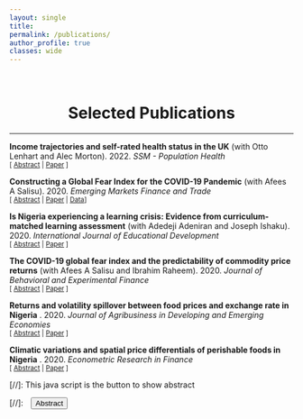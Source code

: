 ```yaml
---
layout: single
title:
permalink: /publications/
author_profile: true
classes: wide
---
```


<br/>

<!-- Google Tag Manager (noscript) -->
<noscript><iframe src="https://www.googletagmanager.com/ns.html?id=GTM-PNS829G"
height="0" width="0" style="display:none;visibility:hidden"></iframe></noscript>
<!-- End Google Tag Manager (noscript) -->


# <center> Selected Publications </center>
- - -

**Income trajectories and self-rated health status in the UK** (with Otto Lenhart and Alec Morton). 2022. *SSM - Population Health* <br/>
<small>[ <a href="#/" onclick="visib('income-trajectories')">Abstract</a> | [Paper][income-trajectories] ] </small>

<div id="income-trajectories" style="display: none; text-align: justify; line-height: 1.2" ><small>
In line with the wide recognition of the connection between socioeconomic status and health outcomes, attention in the recent literature is extending the static perspective to the dynamic implications of income on health. This study contributes to the growing literature on the income-health nexus by evaluating income dynamics on various self-rated health measures in the UK. We explore the impact of different indicators of income experiences on self-rated health and wellbeing outcomes using data from the 11 Waves of Understanding Society UK Household Longitudinal Study between 2009 and 2019. First, we estimate a fixed-effects ordered logit model for various health and wellbeing measures, allowing us to control for unobserved time-invariant heterogeneity. Second, we evaluate the effects of income trajectories by linking longitudinal household income to cross-sectional health outcomes. Our results confirm the general evidence of positive impacts of increasing family income on health. Besides, we find that stability in income position is strongly associated with improved health and wellbeing. On the other hand, income volatility increases the odds of reporting poor health outcomes, particularly for those in low-income households. Also, more years spent in a lower-income quartile reduces the odds of reporting improved self-rated health. Finally, the significant difference in the estimated effects of income before and after 2016 highlights the significant shifts in the effects of income trajectories on self-reported health and wellbeing following the National Living Wage policy implementation.
</small><br><br/></div>

[income-trajectories]: https://doi.org/10.1016/j.ssmph.2022.101035


**Constructing a Global Fear Index for the COVID-19 Pandemic** (with Afees A Salisu). 2020. *Emerging Markets Finance and Trade* <br/>
<small>[ <a href="#/" onclick="visib('gfi-index')">Abstract</a> | [Paper][gfi-index] | [Data][gfi-data]]</small>

<div id="gfi-index" style="display: none; text-align: justify; line-height: 1.2" ><small>
This paper offers two main innovations. First, we construct a global fear index (GFI) for the COVID-19 pandemic to support economic, financial, and policy analyses in this area. Second, we demonstrate the application of the index to stock return predictability using OECD data. The panel data predictability results reveal the significance of the index as a good predictor of stock returns during the pandemic. Also, we find that accounting for “asymmetry” effect and macro (common) factors improves the forecast performance of the GFI-based predictive model for stock returns. With regular updates and improvements of the index, several empirical analyses can be extended to other macroeconomic fundamentals in future research.
</small><br><br/></div>

[gfi-index]: https://doi.org/10.1080/1540496X.2020.1785424

[gfi-data]: https://github.com/lateefakanni/covid_gfi_data

**Is Nigeria experiencing a learning crisis: Evidence from curriculum-matched learning assessment** (with Adedeji Adeniran and Joseph Ishaku). 2020. *International Journal of Educational Development* <br/>
<small>[ <a href="#/" onclick="visib('learning-crisis')">Abstract</a> | [Paper][learning-crisis] ] </small>

<div id="learning-crisis" style="display: none; text-align: justify; line-height: 1.2" ><small>
Agenda 2030 sets an ambitious target to provide inclusive and quality education for all. The first step in this quest is identifying those left behind in accessing quality education and reasons for their exclusion. However, Nigeria like many developing countries lacks data on learning assessment to measure progress on Agenda 2030 at the national and sub-national levels. In this study, we construct a measure for the quality of education by matching curriculum with literacy and numeracy assessments based on existing education survey. In addition, we examine the drivers of quality education in Nigeria based on the newly constructed learning indicator. Our findings confirm Nigerian education system is indeed facing deep learning crisis with the affected children mostly from poor households, in the rural areas, those that attend government-owned schools, and those in the northern region of the country Nigeria. The results emphasized the need for systemic change that will improve school infrastructure, teacher training and ensure more parental involvement.
</small><br><br/></div>

[learning-crisis]: https://doi.org/10.1016/j.ijedudev.2020.102199

**The COVID-19 global fear index and the predictability of commodity price returns** (with Afees A Salisu and Ibrahim Raheem). 2020. *Journal of Behavioral and Experimental Finance* <br/>
<small>[ <a href="#/" onclick="visib('gfipredict')">Abstract</a> | [Paper][gfipredict] ]</small>

<div id="gfipredict" style="display: none; text-align: justify; line-height: 1.2" ><small>
In this paper, we subject the global fear index (GFI) for the COVID-19 pandemic to empirical scrutiny by examining its predictive power in the predictability of commodity price returns during the pandemic. One of the attractions to the index lies in its coverage as all the countries and by extension regions and territories in the world are considered in the construction of the index. Our results show evidence of a positive relationship between commodity price returns and the global fear index, confirming that commodity returns increase as COVID-19 related fear rises. By way of extension, we further establish that commodity market offers better safe-haven properties than the stock market given the negative association between GFI and the latter. Finally, the GFI series improves the forecast accuracy of the predictive model for commodity price returns and its forecast outcome outperforms the historical average (constant returns) model both for the in-sample and out-of-sample forecasts. Our results are robust to alternative measures of pandemics.
</small><br><br/></div>

[gfipredict]: https://doi.org/10.1016/j.jbef.2020.100383


**Returns and volatility spillover between food prices and exchange rate in Nigeria** . 2020. *Journal of Agribusiness in Developing and Emerging Economies* <br/>
<small>[ <a href="#/" onclick="visib('food-exchange')">Abstract</a> | [Paper][food-exchange] ]</small>

<div id="food-exchange" style="display: none; text-align: justify; line-height: 1.2" ><small>
Purpose <br/> Empirical studies have documented the linkage between exchange rate movement and food prices. However, the purpose of this study is to investigate the degree and direction of returns and volatility spillover transmission between exchange rate and domestic food prices in Nigeria.<br/><br/>
Design/methodology/approach <br/> The study uses weekly data from January 2010 to January 2019. Also, the study adopts the improved Diebold and Yilmaz (2012) approach to evaluate the return and volatility spillover between food price and naira to dollar exchange rate. The study also account for 2016 exchange rate crash in the interconnectedness between food prices and naira to dollar exchange rate.<br/><br/>
Findings <br/> The paper finds evidence of directional interdependence among the considered food prices and exchange rate based on the obtained spillover indexes. In addition, exchange rate returns and volatility transmission to food prices is more than it receives, particularly after the exchange rate crash.<br/><br/>
Research limitations/implications <br/> The high consumption of staple foods requires policies on price stabilisation such as massive investment in local production and reduction in import dependence, in order to cushion the effects of exchange rate depreciation on domestic prices of food.<br/><br/>
Originality/value <br/> This study is the first empirical study to investigate the interconnectedness between exchange rate and domestic food prices for a food import–dependent developing country using the Diebold and Yilmaz approach.
</small><br><br/></div>

[food-exchange]: https://doi.org/10.1108/JADEE-04-2019-0045


**Climatic variations and spatial price differentials of perishable foods in Nigeria** . 2020. *Econometric Research in Finance* <br/>
<small>[ <a href="#/" onclick="visib('climatic-variation')">Abstract</a> | [Paper][climatic-variation] ]</small>

<div id="climatic-variation" style="display: none; text-align: justify; line-height: 1.2" ><small>
In this study, we attempt to examine the factors that explain the spatial price differentials of selected perishable food crops across Nigerian markets. Based on monthly market prices of onions and tomatoes across different States, we examine the implications of climatic variations, cost of transportation and differences in economic sizes on the price spread of these items. The empirical findings from the dynamic heterogeneous panel regressions show that these factors have significant long-run impacts on the difference in food prices across markets. The results highlight climatic differences and transportation costs are important factors in regional price spreads for agricultural commodities and hence the need for specific policies to reduce the prices variability. Policies geared towards improving agriculture value chain could offer pathways towards mitigating food loss and waste associated with changing climate and transfer costs, and thereby reduction in prices.
</small><br><br/></div>

[climatic-variation]: https://sciendo.com/downloadpdf/journals/erfin/5/1/article-p1.xml



[//]: This java script is the button to show abstract
<script>
 function visib(id) {
  var x = document.getElementById(id);
  if (x.style.display === "block") {
    x.style.display = "none";
  } else {
    x.style.display = "block";
  }
}
</script>

[//]:&emsp;<button onclick="visib('polariz')" class="btn btn--inverse btn--small">Abstract</button>

